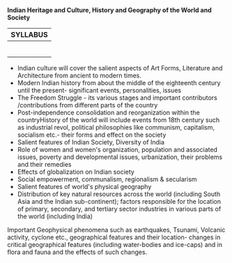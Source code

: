**Indian Heritage and Culture, History and Geography of the World and Society**

| **SYLLABUS** |
| ------------ |
|              |
|              |
|              |
|              |
|              |
|              |
- Indian culture will cover the salient aspects of Art Forms, Literature and Architecture from ancient to modern times.
- Modern Indian history from about the middle of the eighteenth century until the present- significant events, personalities, issues
- The Freedom Struggle - its various stages and important contributors /contributions from different parts of the country
- Post-independence consolidation and reorganization within the countryHistory of the world will include events from 18th century such as industrial revol, political philosophies like communism, capitalism, socialism etc.- their forms and effect on the society
- Salient features of Indian Society, Diversity of India
- Role of women and women's organization, population and associated issues, poverty and developmental issues, urbanization, their problems and their remedies
- Effects of globalization on Indian society
- Social empowerment, communalism, regionalism & secularism
- Salient features of world's physical geography
- Distribution of key natural resources across the world (including South Asia and the Indian sub-continent); factors responsible for the location of primary, secondary, and tertiary sector industries in various parts of the world (including India)

Important Geophysical phenomena such as earthquakes, Tsunami, Volcanic activity, cyclone etc., geographical features and their location- changes in critical geographical features (including water-bodies and ice-caps) and in flora and fauna and the effects of such changes.